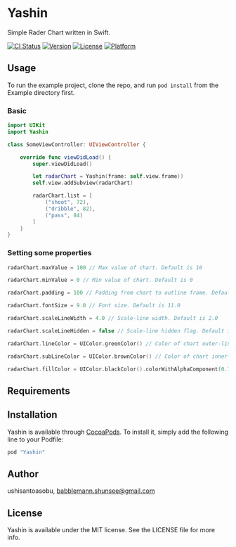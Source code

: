 # Yashin

Simple Rader Chart written in Swift.

[![CI Status](http://img.shields.io/travis/ushisantoasobu/Yashin.svg?style=flat)](https://travis-ci.org/ushisantoasobu/Yashin)
[![Version](https://img.shields.io/cocoapods/v/Yashin.svg?style=flat)](http://cocoapods.org/pods/Yashin)
[![License](https://img.shields.io/cocoapods/l/Yashin.svg?style=flat)](http://cocoapods.org/pods/Yashin)
[![Platform](https://img.shields.io/cocoapods/p/Yashin.svg?style=flat)](http://cocoapods.org/pods/Yashin)

## Usage

To run the example project, clone the repo, and run `pod install` from the Example directory first.

### Basic

```Swift
import UIKit
import Yashin

class SomeViewController: UIViewController {

    override func viewDidLoad() {
        super.viewDidLoad()

        let radarChart = Yashin(frame: self.view.frame))
        self.view.addSubview(radarChart)

        radarChart.list = [
            ("shoot", 72),
            ("dribble", 82),
            ("pass", 84)
        ]
    }
}
```

### Setting some properties

```Swift
radarChart.maxValue = 100 // Max value of chart. Default is 10

radarChart.minValue = 0 // Min value of chart. Default is 0

radarChart.padding = 100 // Padding from chart to outline frame. Default is 60.0

radarChart.fontSize = 9.0 // Font size. Default is 11.0

radarChart.scaleLineWidth = 4.0 // Scale-line width. Default is 2.0

radarChart.scaleLineHidden = false // Scale-line hidden flag. Default is false

radarChart.lineColor = UIColor.greenColor() // Color of chart outer-line. Default is XXX

radarChart.subLineColor = UIColor.brownColor() // Color of chart inner-line. Default is XXX

radarChart.fillColor = UIColor.blackColor().colorWithAlphaComponent(0.1) // Color of chart fill. Default is XXX
```

## Requirements

## Installation

Yashin is available through [CocoaPods](http://cocoapods.org). To install
it, simply add the following line to your Podfile:

```ruby
pod "Yashin"
```

## Author

ushisantoasobu, babblemann.shunsee@gmail.com

## License

Yashin is available under the MIT license. See the LICENSE file for more info.
